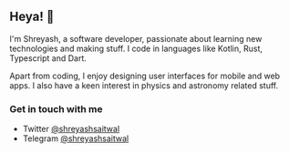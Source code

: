 ## Heya! :wave: 

I'm Shreyash, a software developer, passionate about learning new technologies and making stuff. I code in languages like Kotlin, Rust, Typescript and Dart.

Apart from coding, I enjoy designing user interfaces for mobile and web apps. I also have a keen interest in physics and astronomy related stuff.<br>

### Get in touch with me
- Twitter           [@shreyashsaitwal](https://twitter.com/shreyashsaitwal) <br>
- Telegram          [@shreyashsaitwal](https://t.me/shreyashsaitwal)
